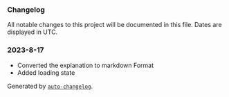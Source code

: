 ### Changelog

All notable changes to this project will be documented in this file. Dates are displayed in UTC.

### 2023-8-17

- Converted the explanation to markdown Format
- Added loading state 

Generated by [`auto-changelog`](https://github.com/CookPete/auto-changelog).
